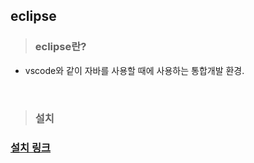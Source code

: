 ## eclipse

> ### eclipse란?

- vscode와 같이 자바를 사용할 때에 사용하는 통합개발 환경.

<br />

> ### 설치

### [설치 링크](https://www.eclipse.org/downloads/)

